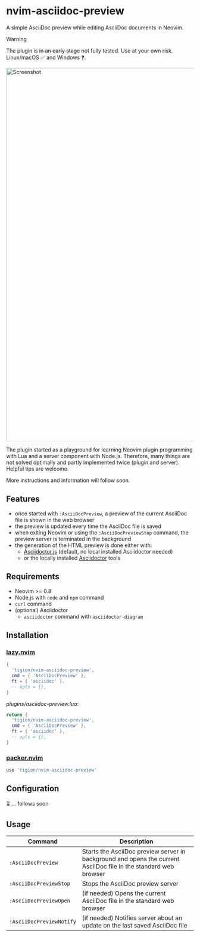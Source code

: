 # nvim-asciidoc-preview

A simple AsciiDoc preview while editing AsciiDoc documents in Neovim.

> [!WARNING]
> The plugin is ~~in an early stage~~ not fully tested.
> Use at your own risk. Linux/macOS ✅ and Windows ❓.

<img width="1000" alt="Screenshot" src="https://user-images.githubusercontent.com/31811/214418871-14477f16-fe26-4b08-b864-77113997d321.png">

The plugin started as a playground for learning Neovim plugin programming
with Lua and a server component with Node.js.
Therefore, many things are not solved optimally and partly implemented
twice (plugin and server). Helpful tips are welcome.

More instructions and information will follow soon.

## Features

- once started with `:AsciiDocPreview`, a preview of the current AsciiDoc
  file is shown in the web browser
- the preview is updated every time the AsciiDoc file is saved
- when exiting Neovim or using the `:AsciiDocPreviewStop` command,
  the preview server is terminated in the background
- the generation of the HTML preview is done either with:
  - [Asciidoctor.js](https://docs.asciidoctor.org/asciidoctor.js/latest/)
    (default, no local installed Asciidoctor needed)
  - or the locally installed [Asciidoctor](https://docs.asciidoctor.org/asciidoctor/latest/)
    tools

## Requirements

- Neovim >= 0.8
- Node.js with `node` and `npm` command
- `curl` command
- (optional) Asciidoctor
  - `asciidoctor` command with `asciidoctor-diagram`

## Installation

### [lazy.nvim](https://github.com/folke/lazy.nvim)

```lua
{
  'tigion/nvim-asciidoc-preview',
  cmd = { 'AsciiDocPreview' },
  ft = { 'asciidoc' },
  -- opts = {},
}
```

_plugins/asciidoc-preview.lua_:

```lua
return {
  'tigion/nvim-asciidoc-preview',
  cmd = { 'AsciiDocPreview' },
  ft = { 'asciidoc' },
  -- opts = {},
}
```

### [packer.nvim](https://github.com/wbthomason/packer.nvim)

```lua
use 'tigion/nvim-asciidoc-preview'
```

## Configuration

⏳ ... follows soon

## Usage

| Command                  | Description                                                                                                      |
| ------------------------ | ---------------------------------------------------------------------------------------------------------------- |
| `:AsciiDocPreview`       | Starts the AsciiDoc preview server in background and opens the current AsciiDoc file in the standard web browser |
| `:AsciiDocPreviewStop`   | Stops the AsciiDoc preview server                                                                                |
| `:AsciiDocPreviewOpen`   | (if needed) Opens the current AsciiDoc file in the standard web browser                                          |
| `:AsciiDocPreviewNotify` | (if needed) Notifies server about an update on the last saved AsciiDoc file                                      |
